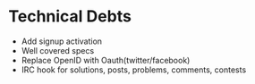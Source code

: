 # Technical Debts

* Add signup activation
* Well covered specs
* Replace OpenID with Oauth(twitter/facebook)
* IRC hook for solutions, posts, problems, comments, contests

